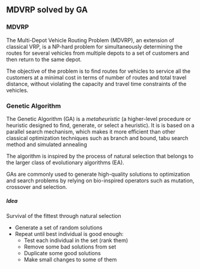 ## MDVRP solved by GA


### MDVRP
The Multi-Depot Vehicle Routing Problem (MDVRP), an extension of classical VRP, is a
NP-hard problem for simultaneously determining the routes for several vehicles from multiple depots to
a set of customers and then return to the same depot. 

The objective of the problem is to find routes for
vehicles to service all the customers at a minimal cost in terms of number of routes and total travel
distance, without violating the capacity and travel time constraints of the vehicles.

### Genetic Algorithm
The Genetic Algorithm (GA) is a _metaheuristic_ (a higher-level procedure or heuristic designed to find, generate, or select a heuristic). It is is based on a parallel search mechanism, which makes it more efficient than other
                                                                                                                                                classical optimization techniques such as branch and bound, tabu search method and simulated annealing

The algorithm is inspired by the process of natural selection that belongs to the larger class of evolutionary algorithms (EA). 

GAs are commonly used to generate high-quality solutions to optimization and search problems by relying on bio-inspired operators such as mutation, crossover and selection.

##### Idea
Survival of the fittest through natural selection

* Generate a set of random solutions
* Repeat until best individual is good enough:
  * Test each individual in the set (rank them)
  * Remove some bad solutions from set
  * Duplicate some good solutions
  * Make small changes to some of them